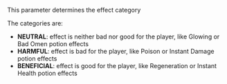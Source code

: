 This parameter determines the effect category

The categories are:

* **NEUTRAL**: effect is neither bad nor good for the player, like Glowing or Bad Omen potion effects
* **HARMFUL**: effect is bad for the player, like Poison or Instant Damage potion effects
* **BENEFICIAL**: effect is good for the player, like Regeneration or Instant Health potion effects